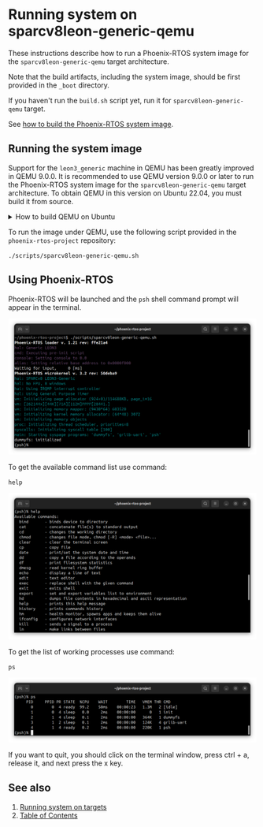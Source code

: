 # Running system on <nobr>sparcv8leon-generic-qemu</nobr>

These instructions describe how to run a Phoenix-RTOS system image for the `sparcv8leon-generic-qemu` target
architecture.

Note that the build artifacts, including the system image, should be first provided in the `_boot` directory.

If you haven't run the `build.sh` script yet, run it for `sparcv8leon-generic-qemu` target.

See [how to build the Phoenix-RTOS system image](../building/index.md).

## Running the system image

Support for the `leon3_generic` machine in QEMU has been greatly improved in QEMU 9.0.0. It is recommended to use QEMU
version 9.0.0 or later to run the Phoenix-RTOS system image for the `sparcv8leon-generic-qemu` target architecture.
To obtain QEMU in this version on Ubuntu 22.04, you must build it from source.

  <details>
  <summary>How to build QEMU on Ubuntu</summary>

- Download QEMU 9.0.2 (or later) source code from the official repository and build for the `sparc-softmmu` target:

  ```console
  sudo apt update && \  
  sudo apt install -y ninja-build \  
  libglib2.0-dev && \
  git clone https://gitlab.com/qemu-project/qemu.git -b v9.0.2 && \
  cd qemu && \
  git submodule update --init --recursive && \
  ./configure --target-list=sparc-softmmu && \
  make && \
  sudo make install
  ```

- Check if QEMU is properly installed:

  ```console
  qemu-system-sparc --version
  ```

  ```console
  QEMU emulator version 9.0.2 (v9.0.2)
  Copyright (c) 2003-2024 Fabrice Bellard and the QEMU Project developers
  ```

  </details>

To run the image under QEMU, use the following script provided in the `phoenix-rtos-project` repository:

  ```console
  ./scripts/sparcv8leon-generic-qemu.sh
  ```

## Using Phoenix-RTOS

Phoenix-RTOS will be launched and the `psh` shell command prompt will appear in the terminal.

![Image](_images/sparcv8leon-qemu-psh.png)

To get the available command list use command:

```console
help
```

![Image](_images/sparcv8leon-qemu-help.png)

To get the list of working processes use command:

```console
ps
```

![Image](_images/sparcv8leon-qemu-ps.png)

If you want to quit, you should click on the terminal window, press ctrl + a, release it, and next press the x key.  

## See also

1. [Running system on targets](index.md)
2. [Table of Contents](../index.md)
